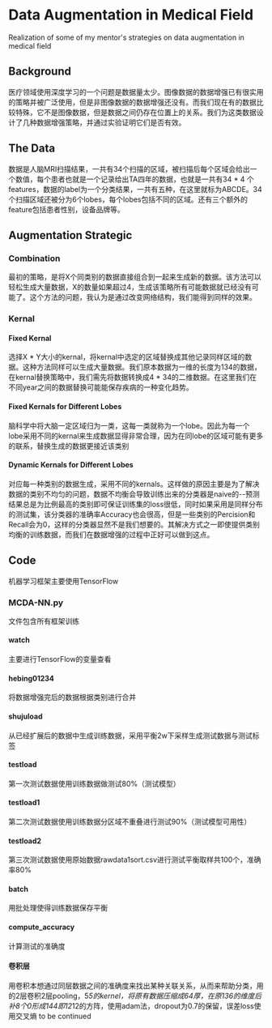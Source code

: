 # Data Augmentation in Medical Field
Realization of some of my mentor's strategies on data augmentation in medical field
## Background
医疗领域使用深度学习的一个问题是数据量太少。图像数据的数据增强已有很实用的策略并被广泛使用，但是非图像数据的数据增强还没有。而我们现在有的数据比较特殊，它不是图像数据，但是数据之间仍存在位置上的关系。我们为这类数据设计了几种数据增强策略，并通过实验证明它们是否有效。
## The Data 
数据是人脑MRI扫描结果，一共有34个扫描的区域，被扫描后每个区域会给出一个数值，每个患者也就是一个记录给出TA四年的数据，也就是一共有34 * 4 个features，数据的label为一个分类结果，一共有五种，在这里就标为ABCDE。34个扫描区域还被分为6个lobes，每个lobes包括不同的区域。还有三个额外的feature包括患者性别，设备品牌等。
## Augmentation Strategic
### Combination
最初的策略，是将X个同类别的数据直接组合到一起来生成新的数据。该方法可以轻松生成大量数据，X的数量如果超过4，生成该策略所有可能数据就已经没有可能了。这个方法的问题，我认为是通过改变网络结构，我们能得到同样的效果。
### Kernal
#### Fixed Kernal
选择X * Y大小的kernal，将kernal中选定的区域替换成其他记录同样区域的数据。这种方法同样可以生成大量数据。我们原本数据为一维的长度为134的数据，在kernal替换策略中，我们需先将数据转换成4 * 34的二维数据。在这里我们在不同year之间的数据替换可能能保存疾病的一种变化趋势。
#### Fixed Kernals for Different Lobes
脑科学中将大脑一定区域归为一类，这每一类就称为一个lobe。因此为每一个lobe采用不同的kernal来生成数据显得非常合理，因为在同lobe的区域可能有更多的联系，替换生成的数据更接近该类别
#### Dynamic Kernals for Different Lobes
对应每一种类别的数据生成，采用不同的kernals。这样做的原因主要是为了解决数据的类别不均匀的问题，数据不均衡会导致训练出来的分类器是naive的--预测结果总是为比例最高的类别即可保证训练集的loss很低，同时如果采用是同样分布的测试集，该分类器的准确率Accuracy也会很高，但是一些类别的Percision和Recall会为0，这样的分类器显然不是我们想要的。其解决方式之一即使提供类别均衡的训练数据，而我们在数据增强的过程中正好可以做到这点。
## Code
机器学习框架主要使用TensorFlow
### MCDA-NN.py
文件包含所有框架训练
#### watch
主要进行TensorFlow的变量查看
#### hebing01234
将数据增强完后的数据根据类别进行合并
#### shujuload
从已经扩展后的数据中生成训练数据，采用平衡2w下采样生成测试数据与测试标签
#### testload
第一次测试数据使用训练数据做测试80%（测试模型）
#### testload1
第二次测试数据使用训练数据分区域不重叠进行测试90%（测试模型可用性）
#### testload2
第三次测试数据使用原始数据rawdata1sort.csv进行测试平衡取样共100个，准确率80%
#### batch
用批处理使得训练数据保存平衡
#### compute_accuracy
计算测试的准确度
#### 卷积层
用卷积本想通过同层数据之间的准确度来找出某种关联关系，从而来帮助分类，用的2层卷积2层pooling，5*5的kernel，将原有数据压缩成64厚，在原136的维度后补8个0形成144即12*12的方阵，使用adam法，dropout为0.7的保留，误差loss使用交叉熵
to be continued



